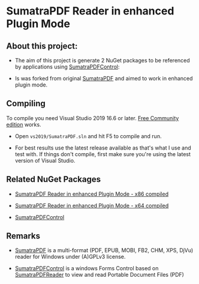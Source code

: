 # SumatraPDF Reader in enhanced Plugin Mode

## About this project:

* The aim of this project is generate 2 NuGet packages to be referenced by applications using [SumatraPDFControl](https://sumatrapdfcontrol.mcmonteiro.net):

* Is was forked from original [SumatraPDF](https://www.sumatrapdfreader.org) and aimed to work in enhanced plugin mode.

## Compiling

To compile you need Visual Studio 2019 16.6 or later. [Free Community edition](https://www.visualstudio.com/vs/community/) works.

* Open `vs2019/SumatraPDF.sln` and hit F5 to compile and run.

* For best results use the latest release available as that's what I use and test with.	If things don't compile, first make sure you're using the latest version of Visual Studio.

## Related NuGet Packages

* [SumatraPDF Reader in enhanced Plugin Mode - x86 compiled](https://www.nuget.org/packages/SumatraPDF.PluginMode.x86/)

* [SumatraPDF Reader in enhanced Plugin Mode - x64 compiled](https://www.nuget.org/packages/SumatraPDF.PluginMode.x64/)

* [SumatraPDFControl](https://www.nuget.org/packages/SumatraPDFControl/)

## Remarks

* [SumatraPDF](https://www.sumatrapdfreader.org) is a multi-format (PDF, EPUB, MOBI, FB2, CHM, XPS, DjVu) reader for Windows under (A)GPLv3 license.

* [SumatraPDFControl](https://sumatrapdfcontrol.mcmonteiro.net) is a windows Forms Control based on [SumatraPDFReader](https://www.sumatrapdfreader.org/) to view and read Portable Document Files (PDF)


